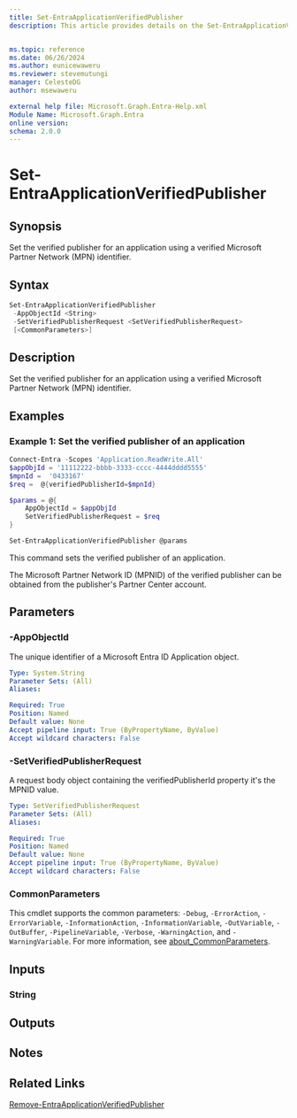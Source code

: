 ```yaml
---
title: Set-EntraApplicationVerifiedPublisher
description: This article provides details on the Set-EntraApplicationVerifiedPublisher command.


ms.topic: reference
ms.date: 06/26/2024
ms.author: eunicewaweru
ms.reviewer: stevemutungi
manager: CelesteDG
author: msewaweru

external help file: Microsoft.Graph.Entra-Help.xml
Module Name: Microsoft.Graph.Entra
online version:
schema: 2.0.0
---
```


# Set-EntraApplicationVerifiedPublisher

## Synopsis

Set the verified publisher for an application using a verified Microsoft Partner Network (MPN) identifier.

## Syntax

```powershell
Set-EntraApplicationVerifiedPublisher 
 -AppObjectId <String>
 -SetVerifiedPublisherRequest <SetVerifiedPublisherRequest> 
 [<CommonParameters>]
```

## Description

Set the verified publisher for an application using a verified Microsoft Partner Network (MPN) identifier.

## Examples

### Example 1: Set the verified publisher of an application

```powershell
Connect-Entra -Scopes 'Application.ReadWrite.All'
$appObjId = '11112222-bbbb-3333-cccc-4444dddd5555'
$mpnId =  '0433167'
$req =  @{verifiedPublisherId=$mpnId}

$params = @{
    AppObjectId = $appObjId
    SetVerifiedPublisherRequest = $req
}

Set-EntraApplicationVerifiedPublisher @params
```

This command sets the verified publisher of an application.

The Microsoft Partner Network ID (MPNID) of the verified publisher can be obtained from the publisher's Partner Center account.

## Parameters

### -AppObjectId

The unique identifier of a Microsoft Entra ID Application object.

```yaml
Type: System.String
Parameter Sets: (All)
Aliases:

Required: True
Position: Named
Default value: None
Accept pipeline input: True (ByPropertyName, ByValue)
Accept wildcard characters: False
```

### -SetVerifiedPublisherRequest

A request body object containing the verifiedPublisherId property it's the MPNID value.

```yaml
Type: SetVerifiedPublisherRequest
Parameter Sets: (All)
Aliases:

Required: True
Position: Named
Default value: None
Accept pipeline input: True (ByPropertyName, ByValue)
Accept wildcard characters: False
```

### CommonParameters

This cmdlet supports the common parameters: `-Debug`, `-ErrorAction`, `-ErrorVariable`, `-InformationAction`, `-InformationVariable`, `-OutVariable`, `-OutBuffer`, `-PipelineVariable`, `-Verbose`, `-WarningAction`, and `-WarningVariable`. For more information, see [about_CommonParameters](https://go.microsoft.com/fwlink/?LinkID=113216).

## Inputs

### String

## Outputs

## Notes

## Related Links

[Remove-EntraApplicationVerifiedPublisher](Remove-EntraApplicationVerifiedPublisher.md)
